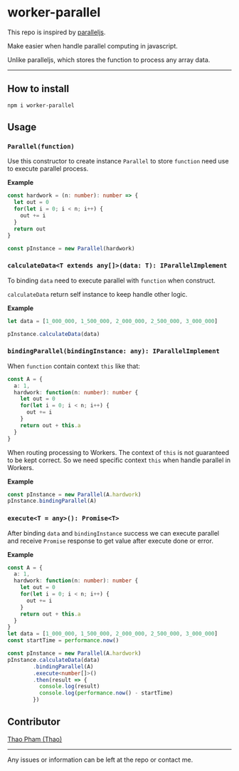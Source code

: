 # worker-parallel
This repo is inspired by [paralleljs](https://github.com/parallel-js/parallel.js).

Make easier when handle parallel computing in javascript.

Unlike paralleljs, which stores the function to process any array data.

---
## How to install
```
npm i worker-parallel
```
## Usage

### `Parallel(function)`
Use this constructor to create instance `Parallel` to store `function` need use to execute parallel process.

**Example**
```ts
const hardwork = (n: number): number => {
  let out = 0
  for(let i = 0; i < n; i++) {
    out += i
  }
  return out
}

const pInstance = new Parallel(hardwork) 
```
### `calculateData<T extends any[]>(data: T): IParallelImplement`
To binding `data` need to execute parallel with `function` when construct.

`calculateData` return self instance to keep handle other logic.

**Example**
```ts
let data = [1_000_000, 1_500_000, 2_000_000, 2_500_000, 3_000_000]

pInstance.calculateData(data)
```

### `bindingParallel(bindingInstance: any): IParallelImplement`
When `function` contain context `this` like that:

```ts
const A = {
  a: 1,
  hardwork: function(n: number): number {
    let out = 0
    for(let i = 0; i < n; i++) {
      out += i
    }
    return out + this.a
  }
}
```

When routing processing to Workers. The context of `this` is not guaranteed to be kept correct. So we need specific context `this` when handle parallel in Workers.

**Example**
```ts
const pInstance = new Parallel(A.hardwork)
pInstance.bindingParallel(A)
```

### `execute<T = any>(): Promise<T>`

After binding `data` and `bindingInstance` success we can execute parallel and receive `Promise` response to get value after execute done or error.

**Example**
```ts
const A = {
  a: 1,
  hardwork: function(n: number): number {
    let out = 0
    for(let i = 0; i < n; i++) {
      out += i
    }
    return out + this.a
  }
}
let data = [1_000_000, 1_500_000, 2_000_000, 2_500_000, 3_000_000]
const startTime = performance.now()

const pInstance = new Parallel(A.hardwork)
pInstance.calculateData(data)
        .bindingParallel(A)
        .execute<number[]>()
        .then(result => {
          console.log(result)
          console.log(performance.now() - startTime)
        })
```

## Contributor

[Thao Pham (Thao)](https://github.com/phamthao2001)

---
Any issues or information can be left at the repo or contact me.